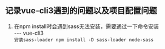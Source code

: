 记录vue-cli3遇到的问题以及项目配置问题
-----

1. 在npm install时会遇到sass无法安装，需要通过一下命令安装   
--- vue-cli3  
`安装sass-loader npm install -D sass-loader node-sass`